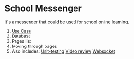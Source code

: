 # School Messenger
It's a messenger that could be used for school online learning.
1. [Use Case](https://github.com/Pet315/school_messenger/blob/main/src/resources/img/use_case.png)
2. [Database](https://github.com/Pet315/school_messenger/blob/main/src/resources/img/db.png)
3. Pages list
4. Moving through pages
5. Also includes:
   [Unit-testing](https://github.com/Pet315/school_messenger/blob/main/src/tests)
   [Video review](https://github.com/Pet315/school_messenger/blob/main/src/resources/img/overview.mp4)
   [Websocket](https://github.com/Pet315/school_messenger/blob/main/src/app/Websocket.php)
